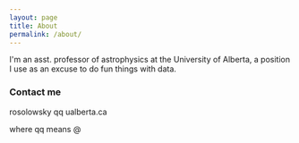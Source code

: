 ```yaml
---
layout: page
title: About
permalink: /about/
---
```


I'm an asst. professor of astrophysics at the University of Alberta, a position I use as an excuse to do fun things with data.

### Contact me

rosolowsky qq ualberta.ca

where qq means @